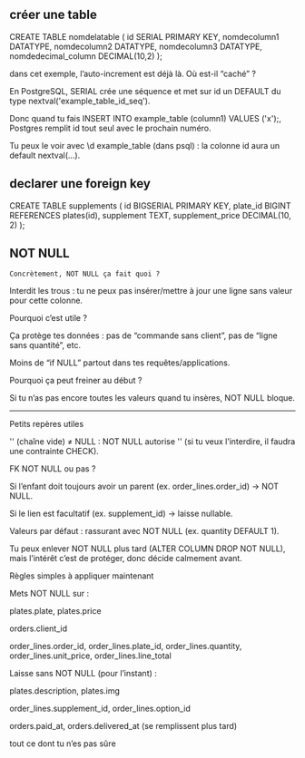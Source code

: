 ## créer une table
CREATE TABLE nomdelatable (
    id SERIAL PRIMARY KEY,
    nomdecolumn1 DATATYPE,
    nomdecolumn2 DATATYPE,
    nomdecolumn3 DATATYPE,
    nomdedecimal_column DECIMAL(10,2)
);

dans cet exemple, l’auto-increment est déjà là.
Où est-il “caché” ?

En PostgreSQL, SERIAL crée une séquence et met sur id un DEFAULT du type nextval('example_table_id_seq').

Donc quand tu fais INSERT INTO example_table (column1) VALUES ('x');, Postgres remplit id tout seul avec le prochain numéro.

Tu peux le voir avec \d example_table (dans psql) : la colonne id aura un default nextval(...).


## declarer une foreign key

CREATE TABLE supplements (
    id BIGSERIAL PRIMARY KEY,
    plate_id BIGINT REFERENCES plates(id),
    supplement TEXT,
    supplement_price DECIMAL(10, 2)
);


## NOT NULL

    Concrètement, NOT NULL ça fait quoi ?

Interdit les trous : tu ne peux pas insérer/mettre à jour une ligne sans valeur pour cette colonne.


Pourquoi c’est utile ?

Ça protège tes données : pas de “commande sans client”, pas de “ligne sans quantité”, etc.

Moins de “if NULL” partout dans tes requêtes/applications.

Pourquoi ça peut freiner au début ?

Si tu n’as pas encore toutes les valeurs quand tu insères, NOT NULL bloque.

----------------------

Petits repères utiles

'' (chaîne vide) ≠ NULL : NOT NULL autorise '' (si tu veux l’interdire, il faudra une contrainte CHECK).

FK NOT NULL ou pas ?

Si l’enfant doit toujours avoir un parent (ex. order_lines.order_id) → NOT NULL.

Si le lien est facultatif (ex. supplement_id) → laisse nullable.

Valeurs par défaut : rassurant avec NOT NULL (ex. quantity DEFAULT 1).

Tu peux enlever NOT NULL plus tard (ALTER COLUMN DROP NOT NULL), mais l’intérêt c’est de protéger, donc décide calmement avant.

Règles simples à appliquer maintenant

Mets NOT NULL sur :

plates.plate, plates.price

orders.client_id

order_lines.order_id, order_lines.plate_id, order_lines.quantity, order_lines.unit_price, order_lines.line_total

Laisse sans NOT NULL (pour l’instant) :

plates.description, plates.img

order_lines.supplement_id, order_lines.option_id

orders.paid_at, orders.delivered_at (se remplissent plus tard)

tout ce dont tu n’es pas sûre
